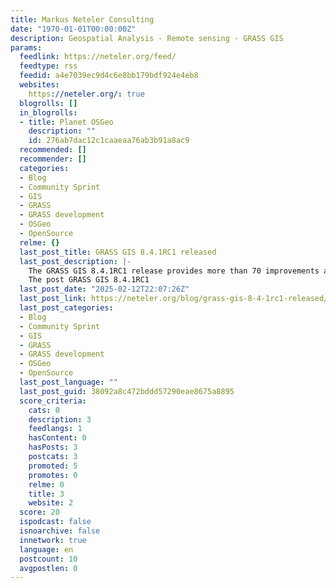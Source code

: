 ```yaml
---
title: Markus Neteler Consulting
date: "1970-01-01T00:00:00Z"
description: Geospatial Analysis - Remote sensing - GRASS GIS
params:
  feedlink: https://neteler.org/feed/
  feedtype: rss
  feedid: a4e7039ec9d4c6e8bb179bdf924e4eb8
  websites:
    https://neteler.org/: true
  blogrolls: []
  in_blogrolls:
  - title: Planet OSGeo
    description: ""
    id: 276ab7dac12c1caaeaa76ab3b91a8ac9
  recommended: []
  recommender: []
  categories:
  - Blog
  - Community Sprint
  - GIS
  - GRASS
  - GRASS development
  - OSGeo
  - OpenSource
  relme: {}
  last_post_title: GRASS GIS 8.4.1RC1 released
  last_post_description: |-
    The GRASS GIS 8.4.1RC1 release provides more than 70 improvements and fixes with respect to the release 8.4.0. Please support us in testing this release candidate.
    The post GRASS GIS 8.4.1RC1
  last_post_date: "2025-02-12T22:07:26Z"
  last_post_link: https://neteler.org/blog/grass-gis-8-4-1rc1-released/
  last_post_categories:
  - Blog
  - Community Sprint
  - GIS
  - GRASS
  - GRASS development
  - OSGeo
  - OpenSource
  last_post_language: ""
  last_post_guid: 38092a8c472bddd57290eae8675a8895
  score_criteria:
    cats: 0
    description: 3
    feedlangs: 1
    hasContent: 0
    hasPosts: 3
    postcats: 3
    promoted: 5
    promotes: 0
    relme: 0
    title: 3
    website: 2
  score: 20
  ispodcast: false
  isnoarchive: false
  innetwork: true
  language: en
  postcount: 10
  avgpostlen: 0
---
```

